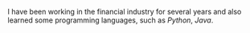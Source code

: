 I have been working in the financial industry for several years and also learned some programming languages, such as _Python_, _Java_. 
